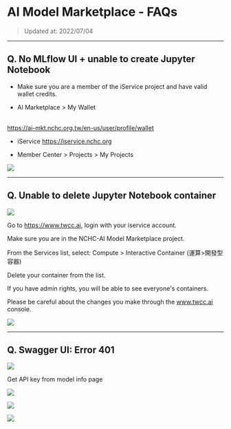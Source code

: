 # AI Model Marketplace - FAQs

> Updated at: 2022/07/04

---
## Q. No MLflow UI + unable to create Jupyter Notebook

- Make sure you are a member of the iService project and have valid wallet credits.

- AI Marketplace > My Wallet 

<br> https://ai-mkt.nchc.org.tw/en-us/user/profile/wallet

- iService https://iservice.nchc.org  

- Member Center > Projects > My Projects

![](https://i.imgur.com/wa631PV.png)

---
## Q. Unable to delete Jupyter Notebook container

![](https://i.imgur.com/03F8Kqh.png)

Go to https://www.twcc.ai, login with your iservice account. 

Make sure you are in the NCHC-AI Model Marketplace project. 

From the Services list, select: Compute > Interactive Container (運算>開發型容器)

Delete your container from the list. 

If you have admin rights, you will be able to see everyone's containers. 

Please be careful about the changes you make through the www.twcc.ai console. 

![](https://i.imgur.com/d4EX74o.png)

---
## Q. Swagger UI: Error 401

![](https://i.imgur.com/PubOm0P.png)

Get API key from model info page

![](https://i.imgur.com/CDsPSo8.png)

![](https://i.imgur.com/oxeSbOr.png)

![](https://i.imgur.com/JK5FLtJ.png)
